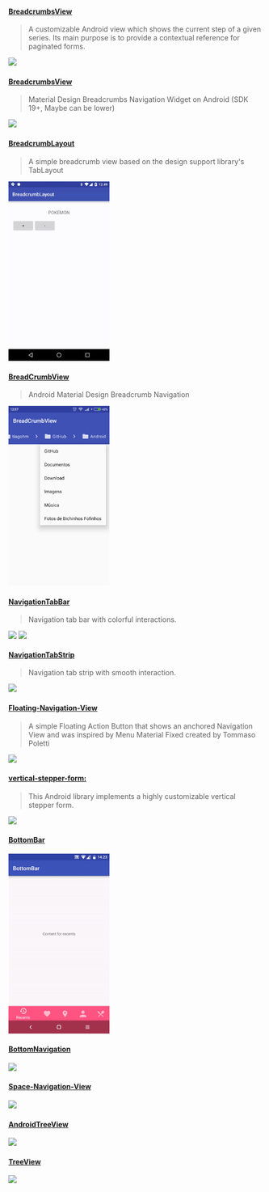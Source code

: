#### [BreadcrumbsView](https://github.com/VictorAlbertos/BreadcrumbsView) 

> A customizable Android view which shows the current step of a given series. Its main purpose is to provide a contextual reference for paginated forms.

<img src="https://github.com/VictorAlbertos/BreadcrumbsView/raw/master/breadcrumbs.gif" width="200px" height="auto"/>


#### [BreadcrumbsView](https://github.com/fython/BreadcrumbsView)  

> Material Design Breadcrumbs Navigation Widget on Android (SDK 19+, Maybe can be lower)

<img src="https://github.com/fython/BreadcrumbsView/raw/master/.readme/screenshot-demo.png" width="200px" height="auto"/>


#### [BreadcrumbLayout](https://github.com/ayvazj/BreadcrumbLayout)  
> A simple breadcrumb view based on the design support library's TabLayout

<img src="https://github.com/ayvazj/BreadcrumbLayout/raw/master/docs/breadcrumb.gif" width="200px" height="auto"/>

#### [BreadCrumbView](https://github.com/tiagohm/BreadCrumbView)  
> Android Material Design Breadcrumb Navigation

<img src="https://raw.githubusercontent.com/tiagohm/BreadCrumbView/master/1.png" width="200px" height="auto"/>

#### [NavigationTabBar](https://github.com/Devlight/NavigationTabBar) 
> Navigation tab bar with colorful interactions.

<img src="https://camo.githubusercontent.com/0875dc014d4ff27c9b009791bdecf2d53db98f4c/68747470733a2f2f64726976652e676f6f676c652e636f6d2f75633f6578706f72743d646f776e6c6f61642669643d304278504f5f55655337775363546d6879516c395259564979554645" width="200px" height="auto"/>
<img src="https://camo.githubusercontent.com/f8089777ef2b830b9a39cc42ef903d97ed922caf/68747470733a2f2f64726976652e676f6f676c652e636f6d2f75633f6578706f72743d646f776e6c6f61642669643d304278504f5f55655337775363646d6c6f52464e4b56336866533055" width="200px" height="auto"/>

#### [NavigationTabStrip](https://github.com/Devlight/NavigationTabStrip)  
> Navigation tab strip with smooth interaction.

<img src="https://camo.githubusercontent.com/7ead597346be3b6ae76d307ae7891d12b766f2ab/68747470733a2f2f64726976652e676f6f676c652e636f6d2f75633f6578706f72743d646f776e6c6f61642669643d304278504f5f55655337775363523346554e5452765331424a654545" width="200px" height="auto"/>

#### [Floating-Navigation-View](https://github.com/andremion/Floating-Navigation-View)  
> A simple Floating Action Button that shows an anchored Navigation View and was inspired by Menu Material Fixed created by Tommaso Poletti

<img src="https://raw.githubusercontent.com/andremion/Floating-Navigation-View/master/art/sample.gif" width="200px" height="auto"/>

#### [vertical-stepper-form:](https://github.com/ernestoyaquello/vertical-stepper-form)
> This Android library implements a highly customizable vertical stepper form.

<img src="https://raw.githubusercontent.com/ernestoyaquello/VerticalStepperForm/master/stepper-example.gif" width="200px" height="auto"/>

#### [BottomBar](https://github.com/roughike/BottomBar)
<img src="https://raw.githubusercontent.com/roughike/BottomBar/master/graphics/shifting-demo.gif" width="200px" height="auto"/>

#### [BottomNavigation](https://github.com/Ashok-Varma/BottomNavigation)
<img src="https://raw.githubusercontent.com/Ashok-Varma/BottomNavigation/master/all.gif" width="200px" height="auto"/>

#### [Space-Navigation-View](https://github.com/armcha/Space-Navigation-View)
<img src="https://github.com/armcha/Space-Navigation-View/raw/master/screens/mainGif.gif" width="200px" height="auto"/>

#### [AndroidTreeView](https://github.com/bmelnychuk/AndroidTreeView)
<img src="https://camo.githubusercontent.com/96e3288de9a2793dd4a17b6676070543962c8af3/68747470733a2f2f64726976652e676f6f676c652e636f6d2f75633f69643d30423368733645586e353557554e7a4a6d656c6b33636d527a634545" width="200px" height="auto"/>

#### [TreeView](https://github.com/shineM/TreeView)
<img src="https://github.com/shineM/TreeView/raw/master/images/show_demo_select.gif" width="200px" height="auto"/>